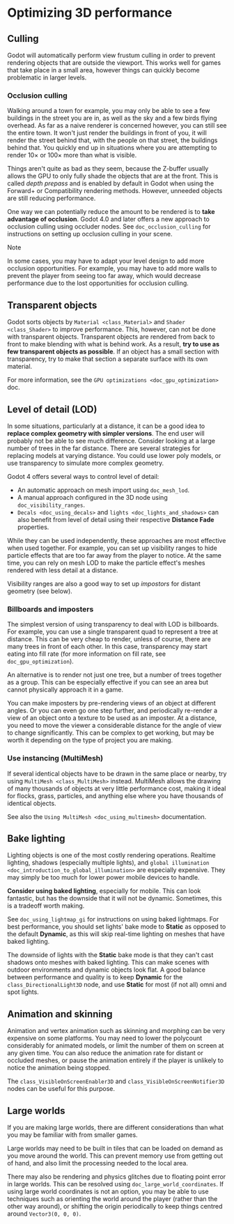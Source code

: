 # Optimizing 3D performance

## Culling

Godot will automatically perform view frustum culling in order to
prevent rendering objects that are outside the viewport. This works well
for games that take place in a small area, however things can quickly
become problematic in larger levels.

### Occlusion culling

Walking around a town for example, you may only be able to see a few
buildings in the street you are in, as well as the sky and a few birds
flying overhead. As far as a naive renderer is concerned however, you
can still see the entire town. It won't just render the buildings in
front of you, it will render the street behind that, with the people on
that street, the buildings behind that. You quickly end up in situations
where you are attempting to render 10× or 100× more than what is
visible.

Things aren't quite as bad as they seem, because the Z-buffer usually
allows the GPU to only fully shade the objects that are at the front.
This is called *depth prepass* and is enabled by default in Godot when
using the Forward+ or Compatibility rendering methods. However, unneeded
objects are still reducing performance.

One way we can potentially reduce the amount to be rendered is to **take
advantage of occlusion**. Godot 4.0 and later offers a new approach to
occlusion culling using occluder nodes. See `doc_occlusion_culling` for
instructions on setting up occlusion culling in your scene.

Note

In some cases, you may have to adapt your level design to add more
occlusion opportunities. For example, you may have to add more walls to
prevent the player from seeing too far away, which would decrease
performance due to the lost opportunities for occlusion culling.

## Transparent objects

Godot sorts objects by `Material <class_Material>` and `Shader
<class_Shader>` to improve performance. This, however, can not be done
with transparent objects. Transparent objects are rendered from back to
front to make blending with what is behind work. As a result, **try to
use as few transparent objects as possible**. If an object has a small
section with transparency, try to make that section a separate surface
with its own material.

For more information, see the `GPU optimizations <doc_gpu_optimization>`
doc.

## Level of detail (LOD)

In some situations, particularly at a distance, it can be a good idea to
**replace complex geometry with simpler versions**. The end user will
probably not be able to see much difference. Consider looking at a large
number of trees in the far distance. There are several strategies for
replacing models at varying distance. You could use lower poly models,
or use transparency to simulate more complex geometry.

Godot 4 offers several ways to control level of detail:

-   An automatic approach on mesh import using `doc_mesh_lod`.
-   A manual approach configured in the 3D node using
    `doc_visibility_ranges`.
-   `Decals <doc_using_decals>` and `lights <doc_lights_and_shadows>`
    can also benefit from level of detail using their respective
    **Distance Fade** properties.

While they can be used independently, these approaches are most
effective when used together. For example, you can set up visibility
ranges to hide particle effects that are too far away from the player to
notice. At the same time, you can rely on mesh LOD to make the particle
effect's meshes rendered with less detail at a distance.

Visibility ranges are also a good way to set up *impostors* for distant
geometry (see below).

### Billboards and imposters

The simplest version of using transparency to deal with LOD is
billboards. For example, you can use a single transparent quad to
represent a tree at distance. This can be very cheap to render, unless
of course, there are many trees in front of each other. In this case,
transparency may start eating into fill rate (for more information on
fill rate, see `doc_gpu_optimization`).

An alternative is to render not just one tree, but a number of trees
together as a group. This can be especially effective if you can see an
area but cannot physically approach it in a game.

You can make imposters by pre-rendering views of an object at different
angles. Or you can even go one step further, and periodically re-render
a view of an object onto a texture to be used as an imposter. At a
distance, you need to move the viewer a considerable distance for the
angle of view to change significantly. This can be complex to get
working, but may be worth it depending on the type of project you are
making.

### Use instancing (MultiMesh)

If several identical objects have to be drawn in the same place or
nearby, try using `MultiMesh <class_MultiMesh>` instead. MultiMesh
allows the drawing of many thousands of objects at very little
performance cost, making it ideal for flocks, grass, particles, and
anything else where you have thousands of identical objects.

See also the `Using MultiMesh <doc_using_multimesh>` documentation.

## Bake lighting

Lighting objects is one of the most costly rendering operations.
Realtime lighting, shadows (especially multiple lights), and
`global illumination <doc_introduction_to_global_illumination>` are
especially expensive. They may simply be too much for lower power mobile
devices to handle.

**Consider using baked lighting**, especially for mobile. This can look
fantastic, but has the downside that it will not be dynamic. Sometimes,
this is a tradeoff worth making.

See `doc_using_lightmap_gi` for instructions on using baked lightmaps.
For best performance, you should set lights' bake mode to **Static** as
opposed to the default **Dynamic**, as this will skip real-time lighting
on meshes that have baked lighting.

The downside of lights with the **Static** bake mode is that they can't
cast shadows onto meshes with baked lighting. This can make scenes with
outdoor environments and dynamic objects look flat. A good balance
between performance and quality is to keep **Dynamic** for the
`class_DirectionalLight3D` node, and use **Static** for most (if not
all) omni and spot lights.

## Animation and skinning

Animation and vertex animation such as skinning and morphing can be very
expensive on some platforms. You may need to lower the polycount
considerably for animated models, or limit the number of them on screen
at any given time. You can also reduce the animation rate for distant or
occluded meshes, or pause the animation entirely if the player is
unlikely to notice the animation being stopped.

The `class_VisibleOnScreenEnabler3D` and
`class_VisibleOnScreenNotifier3D` nodes can be useful for this purpose.

## Large worlds

If you are making large worlds, there are different considerations than
what you may be familiar with from smaller games.

Large worlds may need to be built in tiles that can be loaded on demand
as you move around the world. This can prevent memory use from getting
out of hand, and also limit the processing needed to the local area.

There may also be rendering and physics glitches due to floating point
error in large worlds. This can be resolved using
`doc_large_world_coordinates`. If using large world coordinates is not
an option, you may be able to use techniques such as orienting the world
around the player (rather than the other way around), or shifting the
origin periodically to keep things centred around `Vector3(0, 0, 0)`.
